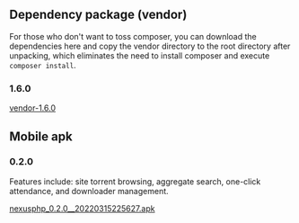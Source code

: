 <ArticleTopAd></ArticleTopAd>

## Dependency package (vendor)

For those who don't want to toss composer, you can download the dependencies here and copy the vendor directory to the root directory after unpacking, which eliminates the need to install composer and execute `composer install`.

### 1.6.0

[vendor-1.6.0](/downloads/vendor-1.6.0.zip)


## Mobile apk

### 0.2.0

Features include: site torrent browsing, aggregate search, one-click attendance, and downloader management.

[nexusphp_0.2.0__20220315225627.apk](/downloads/nexusphp_0.2.0__20220315225627.apk)